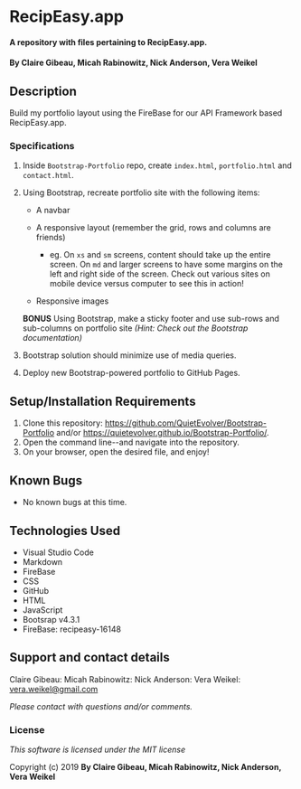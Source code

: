 ﻿# RecipEasy.app

#### A repository with files pertaining to RecipEasy.app.

#### By **Claire Gibeau, Micah Rabinowitz, Nick Anderson, Vera Weikel**

## Description
Build my portfolio layout using the FireBase for our API Framework based RecipEasy.app. 


### Specifications
1. Inside  `Bootstrap-Portfolio` repo, create `index.html`, `portfolio.html` and `contact.html`.

2. Using Bootstrap, recreate portfolio site with the following items:

   * A navbar

   * A responsive layout (remember the grid, rows and columns are friends)

     * eg. On `xs` and `sm` screens, content should take up the entire screen. On `md` and larger screens to have some margins on the left and right side of the screen. Check out various sites on mobile device versus computer to see this in action!

   * Responsive images

   **BONUS**
   Using Bootstrap, make a sticky footer and use sub-rows and sub-columns on portfolio site _(Hint: Check out the Bootstrap documentation)_

3. Bootstrap solution should minimize use of media queries.

4. Deploy new Bootstrap-powered portfolio to GitHub Pages.

## Setup/Installation Requirements

1. Clone this repository: https://github.com/QuietEvolver/Bootstrap-Portfolio and/or https://quietevolver.github.io/Bootstrap-Portfolio/.
2. Open the command line--and navigate into the repository.
3. On your browser, open the desired file, and enjoy!

## Known Bugs
* No known bugs at this time.

## Technologies Used
* Visual Studio Code
* Markdown
* FireBase
* CSS
* GitHub
* HTML
* JavaScript
* Bootsrap v4.3.1
* FireBase: recipeasy-16148

## Support and contact details

Claire Gibeau: 
Micah Rabinowitz:
Nick Anderson:
Vera Weikel: vera.weikel@gmail.com

_Please contact with questions and/or comments._

### License

*This software is licensed under the MIT license*

Copyright (c) 2019 **By Claire Gibeau, Micah Rabinowitz, Nick Anderson, Vera Weikel**
